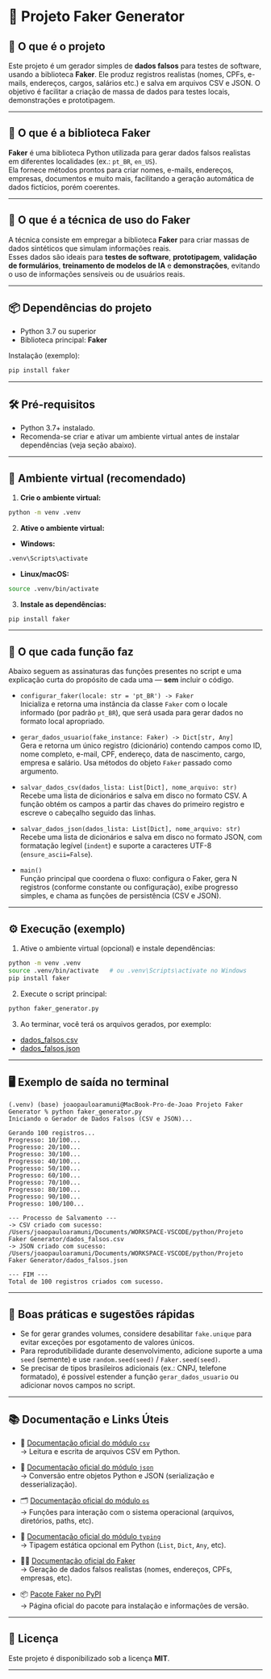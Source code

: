 # 🧪 Projeto Faker Generator

## 🚀 O que é o projeto
Este projeto é um gerador simples de **dados falsos** para testes de software, usando a biblioteca **Faker**. Ele produz registros realistas (nomes, CPFs, e-mails, endereços, cargos, salários etc.) e salva em arquivos CSV e JSON. O objetivo é facilitar a criação de massa de dados para testes locais, demonstrações e prototipagem.

---

## 🧩 O que é a biblioteca Faker
**Faker** é uma biblioteca Python utilizada para gerar dados falsos realistas em diferentes localidades (ex.: `pt_BR`, `en_US`).  
Ela fornece métodos prontos para criar nomes, e-mails, endereços, empresas, documentos e muito mais, facilitando a geração automática de dados fictícios, porém coerentes.

---

## 🧠 O que é a técnica de uso do Faker
A técnica consiste em empregar a biblioteca **Faker** para criar massas de dados sintéticos que simulam informações reais.  
Esses dados são ideais para **testes de software**, **prototipagem**, **validação de formulários**, **treinamento de modelos de IA** e **demonstrações**, evitando o uso de informações sensíveis ou de usuários reais.

---

## 📦 Dependências do projeto
- Python 3.7 ou superior
- Biblioteca principal: **Faker**

Instalação (exemplo):
```bash
pip install faker
```

---

## 🛠️ Pré-requisitos
- Python 3.7+ instalado.
- Recomenda-se criar e ativar um ambiente virtual antes de instalar dependências (veja seção abaixo).

---

## 🐍 Ambiente virtual (recomendado)
1. **Crie o ambiente virtual:**
```bash
python -m venv .venv
```

2. **Ative o ambiente virtual:**

- **Windows:**
```bash
.venv\Scripts\activate
```

- **Linux/macOS:**
```bash
source .venv/bin/activate
```

3. **Instale as dependências:**
```bash
pip install faker
```

---

## 🔎 O que cada função faz
Abaixo seguem as assinaturas das funções presentes no script e uma explicação curta do propósito de cada uma — **sem** incluir o código.

- `configurar_faker(locale: str = 'pt_BR') -> Faker`  
  Inicializa e retorna uma instância da classe `Faker` com o locale informado (por padrão `pt_BR`), que será usada para gerar dados no formato local apropriado.

- `gerar_dados_usuario(fake_instance: Faker) -> Dict[str, Any]`  
  Gera e retorna um único registro (dicionário) contendo campos como ID, nome completo, e-mail, CPF, endereço, data de nascimento, cargo, empresa e salário. Usa métodos do objeto `Faker` passado como argumento.

- `salvar_dados_csv(dados_lista: List[Dict], nome_arquivo: str)`  
  Recebe uma lista de dicionários e salva em disco no formato CSV. A função obtém os campos a partir das chaves do primeiro registro e escreve o cabeçalho seguido das linhas.

- `salvar_dados_json(dados_lista: List[Dict], nome_arquivo: str)`  
  Recebe uma lista de dicionários e salva em disco no formato JSON, com formatação legível (`indent`) e suporte a caracteres UTF-8 (`ensure_ascii=False`).

- `main()`  
  Função principal que coordena o fluxo: configura o Faker, gera N registros (conforme constante ou configuração), exibe progresso simples, e chama as funções de persistência (CSV e JSON).

---

## ⚙️ Execução (exemplo)
1. Ative o ambiente virtual (opcional) e instale dependências:
```bash
python -m venv .venv
source .venv/bin/activate   # ou .venv\Scripts\activate no Windows
pip install faker
```

2. Execute o script principal:
```bash
python faker_generator.py
```

3. Ao terminar, você terá os arquivos gerados, por exemplo:
- [dados_falsos.csv](https://github.com/joaopauloaramuni/python/blob/main/PROJETOS/Projeto%20Faker%20Generator/dados_falsos.csv)
- [dados_falsos.json](https://github.com/joaopauloaramuni/python/blob/main/PROJETOS/Projeto%20Faker%20Generator/dados_falsos.json)

---

## 🖥️ Exemplo de saída no terminal
```
(.venv) (base) joaopauloaramuni@MacBook-Pro-de-Joao Projeto Faker Generator % python faker_generator.py 
Iniciando o Gerador de Dados Falsos (CSV e JSON)...

Gerando 100 registros...
Progresso: 10/100...
Progresso: 20/100...
Progresso: 30/100...
Progresso: 40/100...
Progresso: 50/100...
Progresso: 60/100...
Progresso: 70/100...
Progresso: 80/100...
Progresso: 90/100...
Progresso: 100/100...

--- Processo de Salvamento ---
-> CSV criado com sucesso: /Users/joaopauloaramuni/Documents/WORKSPACE-VSCODE/python/Projeto Faker Generator/dados_falsos.csv
-> JSON criado com sucesso: /Users/joaopauloaramuni/Documents/WORKSPACE-VSCODE/python/Projeto Faker Generator/dados_falsos.json

--- FIM ---
Total de 100 registros criados com sucesso.
```

---

## 📝 Boas práticas e sugestões rápidas
- Se for gerar grandes volumes, considere desabilitar `fake.unique` para evitar exceções por esgotamento de valores únicos.  
- Para reprodutibilidade durante desenvolvimento, adicione suporte a uma `seed` (semente) e use `random.seed(seed)` / `Faker.seed(seed)`.  
- Se precisar de tipos brasileiros adicionais (ex.: CNPJ, telefone formatado), é possível estender a função `gerar_dados_usuario` ou adicionar novos campos no script.

---

## 📚 Documentação e Links Úteis

- 🧩 [Documentação oficial do módulo `csv`](https://docs.python.org/3/library/csv.html)  
  → Leitura e escrita de arquivos CSV em Python.  

- 📜 [Documentação oficial do módulo `json`](https://docs.python.org/3/library/json.html)  
  → Conversão entre objetos Python e JSON (serialização e desserialização).  

- 🗂️ [Documentação oficial do módulo `os`](https://docs.python.org/3/library/os.html)  
  → Funções para interação com o sistema operacional (arquivos, diretórios, paths, etc).  

- 🧠 [Documentação oficial do módulo `typing`](https://docs.python.org/3/library/typing.html)  
  → Tipagem estática opcional em Python (`List`, `Dict`, `Any`, etc).  

- 🧑‍💻 [Documentação oficial do Faker](https://faker.readthedocs.io/en/master/)  
  → Geração de dados falsos realistas (nomes, endereços, CPFs, empresas, etc).  

- 📦 [Pacote Faker no PyPI](https://pypi.org/project/Faker/)  
  → Página oficial do pacote para instalação e informações de versão.

---

## 🧾 Licença
Este projeto é disponibilizado sob a licença **MIT**.

---
